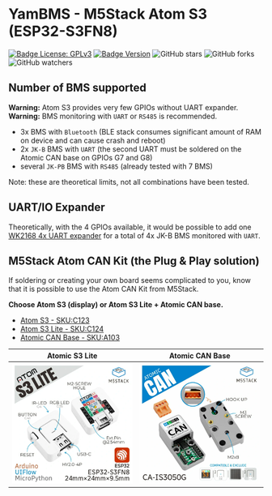 # YamBMS - M5Stack Atom S3 (ESP32-S3FN8)

[![Badge License: GPLv3](https://img.shields.io/badge/License-GPLv3-brightgreen.svg)](https://www.gnu.org/licenses/gpl-3.0)
[![Badge Version](https://img.shields.io/github/v/release/Sleeper85/esphome-jk-bms-can?include_prereleases&color=yellow&logo=DocuSign&logoColor=white)](https://github.com/Sleeper85/esphome-jk-bms-can/releases/latest)
![GitHub stars](https://img.shields.io/github/stars/Sleeper85/esphome-jk-bms-can)
![GitHub forks](https://img.shields.io/github/forks/Sleeper85/esphome-jk-bms-can)
![GitHub watchers](https://img.shields.io/github/watchers/Sleeper85/esphome-jk-bms-can)

## Number of BMS supported

**Warning:** Atom S3 provides very few GPIOs without UART expander.<br>
**Warning:** BMS monitoring with `UART` or `RS485` is recommended.

* 3x BMS with `Bluetooth` (BLE stack consumes significant amount of RAM on device and can cause crash and reboot)
* 2x `JK-B` BMS with `UART` (the second UART must be soldered on the Atomic CAN base on GPIOs G7 and G8)
* several `JK-PB` BMS with `RS485` (already tested with 7 BMS)

Note: these are theoretical limits, not all combinations have been tested.

## UART/IO Expander

Theoretically, with the 4 GPIOs available, it would be possible to add one [WK2168 4x UART expander](https://esphome.io/components/weikai.html) for a total of 4x JK-B BMS monitored with `UART`.

## M5Stack Atom CAN Kit (the Plug & Play solution)

If soldering or creating your own board seems complicated to you, know that it is possible to use the Atom CAN Kit from M5Stack.<br>

**Choose Atom S3 (display) or Atom S3 Lite + Atomic CAN base.**

- [Atom S3 - SKU:C123](https://docs.m5stack.com/en/core/AtomS3)
- [Atom S3 Lite - SKU:C124](https://docs.m5stack.com/en/core/AtomS3%20Lite)
- [Atomic CAN Base - SKU:A103](https://docs.m5stack.com/en/atom/Atomic%20CAN%20Base)

| Atomic S3 Lite | Atomic CAN Base |
| --- | --- |
| <img src="../../images/Atom_S3_Lite.png" width="450"> | <img src="../../images/CAN_Transceiver_Atomic_CAN_Base.png" width="450"> |

